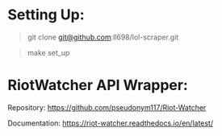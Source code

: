 # Setting Up:
> git clone git@github.com:ll698/lol-scraper.git

> make set_up

# RiotWatcher API Wrapper:
  Repository: https://github.com/pseudonym117/Riot-Watcher
  
  Documentation: https://riot-watcher.readthedocs.io/en/latest/
